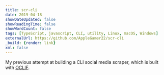 ```yaml
---
title: scr-cli
date: 2019-04-18
showDateUpdated: false
showReadingTime: false
showWordCount: false
tags: [TypeScript, javascript, CLI, utility, Linux, macOS, Windows]
externalUrl: https://github.com/AppleGamer22/scr-cli
_build: {render: link}
xml: false
---
```

My previous attempt at building a CLI social media scraper, which is built with [OCLIF](https://oclif.io).